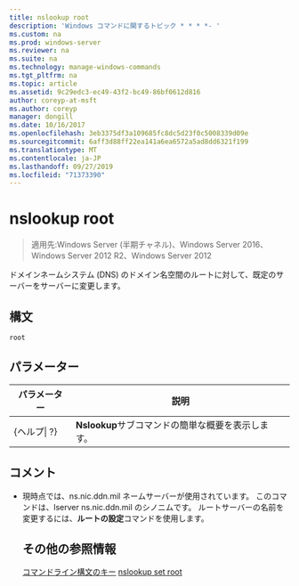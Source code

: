 ```yaml
---
title: nslookup root
description: 'Windows コマンドに関するトピック * * * *- '
ms.custom: na
ms.prod: windows-server
ms.reviewer: na
ms.suite: na
ms.technology: manage-windows-commands
ms.tgt_pltfrm: na
ms.topic: article
ms.assetid: 9c29edc3-ec49-43f2-bc49-86bf0612d816
author: coreyp-at-msft
ms.author: coreyp
manager: dongill
ms.date: 10/16/2017
ms.openlocfilehash: 3eb3375df3a109685fc8dc5d23f0c5008339d09e
ms.sourcegitcommit: 6aff3d88ff22ea141a6ea6572a5ad8dd6321f199
ms.translationtype: MT
ms.contentlocale: ja-JP
ms.lasthandoff: 09/27/2019
ms.locfileid: "71373390"
---
```

# <a name="nslookup-root"></a>nslookup root

>適用先:Windows Server (半期チャネル)、Windows Server 2016、Windows Server 2012 R2、Windows Server 2012

ドメインネームシステム (DNS) のドメイン名空間のルートに対して、既定のサーバーをサーバーに変更します。
## <a name="syntax"></a>構文
```
root 
```
## <a name="parameters"></a>パラメーター

|    パラメーター    |                      説明                      |
|-----------------|-------------------------------------------------------|
| {ヘルプ&#124; ?} | **Nslookup**サブコマンドの簡単な概要を表示します。 |

## <a name="remarks"></a>コメント
- 現時点では、ns.nic.ddn.mil ネームサーバーが使用されています。 このコマンドは、lserver ns.nic.ddn.mil のシノニムです。 ルートサーバーの名前を変更するには、**ルートの設定**コマンドを使用します。
  ## <a name="additional-references"></a>その他の参照情報
  [コマンドライン構文のキー](command-line-syntax-key.md)
  [nslookup set root](nslookup-set-root.md)

